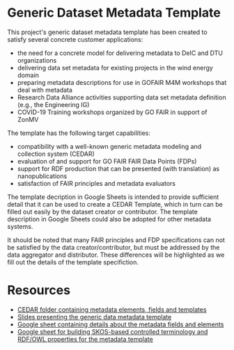 # Generic Dataset Metadata Template

This project's generic dataset metadata template has been created to satisfy several concrete customer applications:
- the need for a concrete model for delivering metadata to DeIC and DTU organizations 
- delivering data set metadata for existing projects in the wind energy domain
- preparing metadata descriptions for use in GOFAIR M4M workshops that deal with metadata
- Research Data Alliance  activities supporting data set metadata definition (e.g., the Engineering IG)
- COVID-19 Training workshops organized by GO FAIR in support of ZonMV

The template has the following target capabilities:
- compatibility with a well-known generic metadata modeling and collection system (CEDAR)
- evaluation of and support for GO FAIR FAIR Data Points (FDPs)
- support for RDF production that can be presented (with translation) as nanopublications
- satisfaction of FAIR principles and metadata evaluators


The template decription in Google Sheets is intended to provide sufficient detail that it can be used to create a CEDAR Template, 
which in turn can be filled out easily by the dataset creator or contributor. 
The template description in Google Sheets could also be adopted for other metadata systems.

It should be noted that many FAIR principles and FDP specifications can not be satisfied by the data creator/contributor,
but must be addressed by the data aggregator and distributor. 
These differences will be highlighted as we fill out the details of the template specifiction. 

# Resources

- [CEDAR folder containing metadata elements, fields and templates](https://cedar.metadatacenter.org/dashboard?folderId=https:%2F%2Frepo.metadatacenter.org%2Ffolders%2Fdaf80275-83d3-4034-bfbf-2c62ff39902b)
- [Slides presenting the generic data metadata template](https://bit.ly/generic-metadata-template-slides)
- [Google sheet containing details about the metadata fields and elements](https://bit.ly/generic-metadata-template)
- [Google sheet for building SKOS-based controlled terminology and RDF/OWL properties for the metadata template](https://bit.ly/fdc-ontology)
